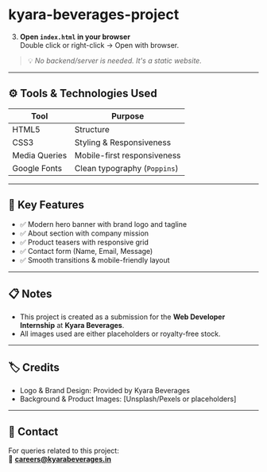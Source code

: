 ﻿# kyara-beverages-project

3. **Open `index.html` in your browser**  
Double click or right-click → Open with browser.

> 💡 *No backend/server is needed. It's a static website.*

---

## ⚙️ Tools & Technologies Used

| Tool       | Purpose                        |
|------------|--------------------------------|
| HTML5      | Structure                      |
| CSS3       | Styling & Responsiveness       |
| Media Queries | Mobile-first responsiveness |
| Google Fonts | Clean typography (`Poppins`) |

---

## 🎯 Key Features

- ✅ Modern hero banner with brand logo and tagline
- ✅ About section with company mission
- ✅ Product teasers with responsive grid
- ✅ Contact form (Name, Email, Message)
- ✅ Smooth transitions & mobile-friendly layout

---

## 📋 Notes

- This project is created as a submission for the **Web Developer Internship** at **Kyara Beverages**.
- All images used are either placeholders or royalty-free stock.

---

## 🏷️ Credits

- Logo & Brand Design: Provided by Kyara Beverages
- Background & Product Images: [Unsplash/Pexels or placeholders]

---

## 📧 Contact

For queries related to this project:  
📩 **careers@kyarabeverages.in**
